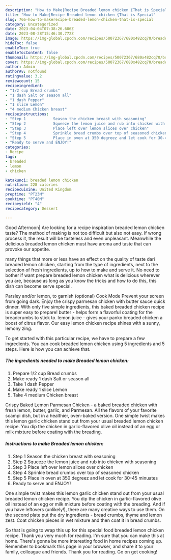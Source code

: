 ```yaml
---
description: "How to Make|Recipe Breaded lemon chicken {That is Special"
title: "How to Make|Recipe Breaded lemon chicken {That is Special"
slug: 766-how-to-makerecipe-breaded-lemon-chicken-that-is-special
category: Uncategorized
date: 2023-04-04T07:38:26.606Z
date: 2023-08-28T15:46:30.772Z
image: https://img-global.cpcdn.com/recipes/50072367/680x482cq70/breaded-lemon-chicken-recipe-main-photo.jpg
hideToc: false
enableToc: true
enableTocContent: false
thumbnail: https://img-global.cpcdn.com/recipes/50072367/680x482cq70/breaded-lemon-chicken-recipe-main-photo.jpg
cover: https://img-global.cpcdn.com/recipes/50072367/680x482cq70/breaded-lemon-chicken-recipe-main-photo.jpg
author: Admin
authorAv: notfound
ratingvalue: 3.2
reviewcount: 15
recipeingredient:
- "1/2 cup Bread crumbs"
- "1 dash Salt or season all"
- "1 dash Pepper"
- "1 slice Lemon"
- "4 medium Chicken breast"
recipeinstructions:
- "Step 1            Season the chicken breast with seasoning"
- "Step 2            Squeeze the lemon juice and rub into chicken with seasoning"
- "Step 3            Place left over lemon slices over chicken"
- "Step 4            Sprinkle bread crumbs over top of seasoned chicken"
- "Step 5            Place in oven at 350 degreez and let cook for 30-45 minuates"
- "Ready to serve and ENJOY!"
categories:
- Recipe
tags:
- breaded
- lemon
- chicken

katakunci: breaded lemon chicken 
nutrition: 228 calories
recipecuisine: United Kingdom
preptime: "PT23M"
cooktime: "PT40M"
recipeyield: "4"
recipecategory: Dessert

---
```



Good Afternoon| Are looking for a recipe inspiration breaded lemon chicken taste? The method of making is not too difficult but also not easy. If wrong process it, the result will be tasteless and even unpleasant. Meanwhile the delicious breaded lemon chicken must have aroma and taste that can provoke our appetite.






many things that more or less have an effect on the quality of taste dari breaded lemon chicken, starting from the type of ingredients, next to the selection of fresh ingredients, up to how to make and serve it. No need to bother if want prepare breaded lemon chicken what is delicious wherever you are, because as long as you know the tricks and how to do this, this dish can become serve special.


Parsley and/or lemon, to garnish (optional) Cook Mode Prevent your screen from going dark. Enjoy the crispy parmesan chicken with butter sauce quick dinner. With only five simple ingredients, this baked breaded chicken recipe is super easy to prepare! butter - helps form a flavorful coating for the breadcrumbs to stick to. lemon juice - gives your panko breaded chicken a boost of citrus flavor. Our easy lemon chicken recipe shines with a sunny, lemony zing.


To get started with this particular recipe, we have to prepare a few ingredients. You can cook breaded lemon chicken using 5 ingredients and 5 steps. Here is how you can achieve that.

<!--inarticleads1-->

##### The ingredients needed to make Breaded lemon chicken:

1. Prepare 1/2 cup Bread crumbs
1. Make ready 1 dash Salt or season all
1. Take 1 dash Pepper
1. Make ready 1 slice Lemon
1. Take 4 medium Chicken breast


Crispy Baked Lemon Parmesan Chicken - a baked breaded chicken with fresh lemon, butter, garlic, and Parmesan. All the flavors of your favorite scampi dish, but in a healthier, oven-baked version. One simple twist makes this lemon garlic chicken stand out from your usual breaded lemon chicken recipe. You dip the chicken in garlic-flavored olive oil instead of an egg or milk mixture before coating with the breading. 

<!--inarticleads2-->

##### Instructions to make Breaded lemon chicken:

1. Step 1            Season the chicken breast with seasoning
1. Step 2            Squeeze the lemon juice and rub into chicken with seasoning
1. Step 3            Place left over lemon slices over chicken
1. Step 4            Sprinkle bread crumbs over top of seasoned chicken
1. Step 5            Place in oven at 350 degreez and let cook for 30-45 minuates
1. Ready to serve and ENJOY!

One simple twist makes this lemon garlic chicken stand out from your usual breaded lemon chicken recipe. You dip the chicken in garlic-flavored olive oil instead of an egg or milk mixture before coating with the breading. And if you have leftovers (unlikely!), there are many creative ways to use them. On the second plate put the dry ingredients - bread crumbs, thyme and lemon zest. Coat chicken pieces in wet mixture and then coat it in bread crumbs. 

So that is going to wrap this up for this special food breaded lemon chicken recipe. Thank you very much for reading. I'm sure that you can make this at home. There's gonna be more interesting food in home recipes coming up. Remember to bookmark this page in your browser, and share it to your family, colleague and friends. Thank you for reading. Go on get cooking!
